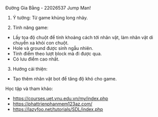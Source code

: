 Đường Gia Bằng - 22026537
Jump Man! 
1. Ý tưởng: Từ game khủng long nhảy.

2. Tính năng game:
 - Lấy tọa độ chuột để tính khoảng cách tới nhân vật, làm nhân vật di chuyển xa khỏi con chuột.
 - Hole và ground được sinh ngẫu nhiên.
 - Tính điểm theo lượt block mà đi được qua.
 - Có lưu điểm cao nhất. 
 
3. Hướng cải thiện:
 - Tạo thêm nhân vật bot để tăng độ khó cho game. 

  Học tập và tham khảo:
 - https://courses.uet.vnu.edu.vn/my/index.php
 - https://phattrienphanmem123az.com/
 - https://lazyfoo.net/tutorials/SDL/index.php
